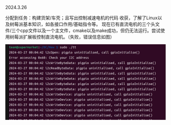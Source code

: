 2024.3.26

分配到任务：构建货架/车壳；且写出控制减速电机的代码
收获，了解了Linux以及树莓派基本知识，如各接口作用/基础指令等。
现在已有直流电机的三个头文件/三个cpp文件以及一个主文件，cmake以及make成功，但仍无法运行。尝试使用树莓派扩展板控制直流电机。（失败，错误信息如图）

![alt text](<assets/DC_Motor_md/截图 2024-03-27 00-24-28.png>)